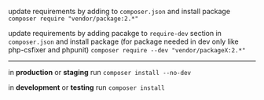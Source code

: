 update requirements by adding to `composer.json` and install package
`composer require "vendor/package:2.*"`


update requirements by adding pacakge to `require-dev` section in `composer.json` and install package (for package needed in dev only like php-csfixer and phpunit)
`composer require --dev "vendor/packageX:2.*"`


---

in **production** or **staging** run `composer install --no-dev`

in **development** or **testing** run `composer install`

